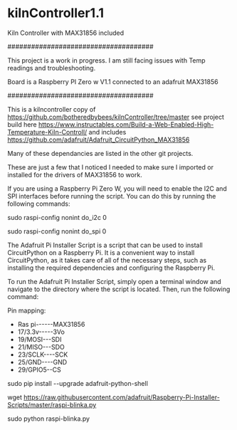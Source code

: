 # kilnController1.1
Kiln Controller with MAX31856 included

#####################################

This project is a work in progress. I am still facing issues with Temp readings and troubleshooting.

Board is a Raspberry PI Zero w V1.1 connected to an adafruit MAX31856

#####################################


This is a kilncontroller copy of https://github.com/botheredbybees/kilnController/tree/master see project build here https://www.instructables.com/Build-a-Web-Enabled-High-Temperature-Kiln-Controll/ and includes https://github.com/adafruit/Adafruit_CircuitPython_MAX31856


Many of these dependancies are listed in the other git projects.


These are just a few that I noticed I needed to make sure I imported or installed for the drivers of MAX31856 to work.


If you are using a Raspberry Pi Zero W, you will need to enable the I2C and SPI interfaces before running the script. You can do this by running the following commands:

sudo raspi-config nonint do_i2c 0

sudo raspi-config nonint do_spi 0


The Adafruit Pi Installer Script is a script that can be used to install CircuitPython on a Raspberry Pi. It is a convenient way to install CircuitPython, as it takes care of all of the necessary steps, such as installing the required dependencies and configuring the Raspberry Pi.


To run the Adafruit Pi Installer Script, simply open a terminal window and navigate to the directory where the script is located. Then, run the following command:

Pin mapping:

 - Ras pi------MAX31856
 - 17/3.3v-----3Vo
 - 19/MOSI---SDI
 - 21/MISO---SDO
 - 23/SCLK----SCK
 - 25/GND----GND
 - 29/GPIO5--CS


sudo pip install --upgrade adafruit-python-shell

wget https://raw.githubusercontent.com/adafruit/Raspberry-Pi-Installer-Scripts/master/raspi-blinka.py

sudo python raspi-blinka.py
